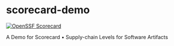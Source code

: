 # scorecard-demo

[![OpenSSF Scorecard](https://api.securityscorecards.dev/projects/github.com/shenxianpeng/slsa-demo/badge)](https://api.securityscorecards.dev/projects/github.com/shenxianpeng/slsa-demo)


A Demo for Scorecard • Supply-chain Levels for Software Artifacts
